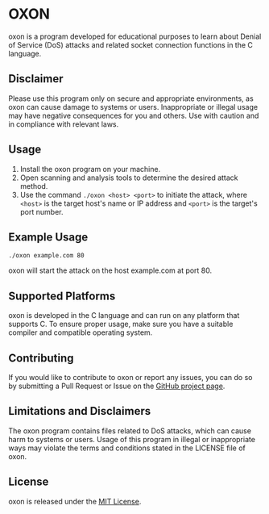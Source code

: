 # OXON

oxon is a program developed for educational purposes to learn about Denial of Service (DoS) attacks and related socket connection functions in the C language.

## Disclaimer

Please use this program only on secure and appropriate environments, as oxon can cause damage to systems or users. Inappropriate or illegal usage may have negative consequences for you and others. Use with caution and in compliance with relevant laws.

## Usage

1. Install the oxon program on your machine.
2. Open scanning and analysis tools to determine the desired attack method.
3. Use the command `./oxon <host> <port>` to initiate the attack, where `<host>` is the target host's name or IP address and `<port>` is the target's port number.

## Example Usage

`./oxon example.com 80`


oxon will start the attack on the host example.com at port 80.

## Supported Platforms

oxon is developed in the C language and can run on any platform that supports C. To ensure proper usage, make sure you have a suitable compiler and compatible operating system.

## Contributing

If you would like to contribute to oxon or report any issues, you can do so by submitting a Pull Request or Issue on the [GitHub project page](link-to-github-page).

## Limitations and Disclaimers

The oxon program contains files related to DoS attacks, which can cause harm to systems or users. Usage of this program in illegal or inappropriate ways may violate the terms and conditions stated in the LICENSE file of oxon.

## License

oxon is released under the [MIT License](link-to-license-file).
